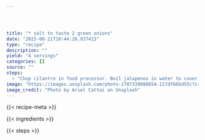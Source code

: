 ```yaml
---




title: "* salt to taste 2 green onions"
date: "2025-08-21T10:44:26.937413"
type: "recipe"
description: ""
yield: "4 servings"
categories: []
source: ""
steps:
  - "Chop cilantro in food processor. Boil jalapenos in water to cover for 8-10 minutes - cool. With oiled hands, (rub cooking oil on hands to prevent peppers from burning hands), remove membranes and seeds. Add jalapenos, onions, and garlic to cilantro, pulse to chop. Add drained tomatoes salt and oregano, coarsely chop. If you desire hotter salsa, add some of the seeds. Store in refrigerator up to a week."
image: "https://images.unsplash.com/photo-1707339088654-117df66bd55c?crop=entropy&cs=tinysrgb&fit=max&fm=jpg&ixid=M3w3OTQ5MzV8MHwxfHNlYXJjaHwxfHwlMjBzYWx0JTIwdG8lMjB0YXN0ZSUyMDIlMjBncmVlbiUyMG9uaW9ucyUyMGZvb2R8ZW58MXwwfHx8MTc1NTc5NTc5Nnww&ixlib=rb-4.1.0&q=80&w=1080"
image_credit: "Photo by Ariel Cattai on Unsplash"
---
```


{{< recipe-meta >}}

{{< ingredients >}}

{{< steps >}}
